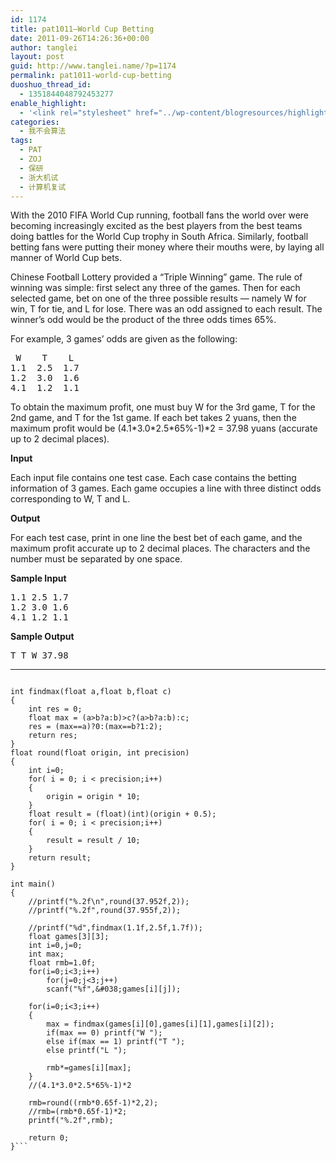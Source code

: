 ```yaml
---
id: 1174
title: pat1011—World Cup Betting
date: 2011-09-26T14:26:36+00:00
author: tanglei
layout: post
guid: http://www.tanglei.name/?p=1174
permalink: pat1011-world-cup-betting
duoshuo_thread_id:
  - 1351844048792453277
enable_highlight:
  - '<link rel="stylesheet" href="../wp-content/blogresources/highlightconfig/highlight.default.min.css"><script src="../wp-content/blogresources/highlightconfig/jquery-2.1.4.min.js"></script><script src="../wp-content/blogresources/highlightconfig/enable_highlight.js"></script>'
categories:
  - 我不会算法
tags:
  - PAT
  - ZOJ
  - 保研
  - 浙大机试
  - 计算机复试
---
```

<div id="problemContent">
  <p>
    With the 2010 FIFA World Cup running, football fans the world over were becoming increasingly excited as the best players from the best teams doing battles for the World Cup trophy in South Africa. Similarly, football betting fans were putting their money where their mouths were, by laying all manner of World Cup bets.
  </p>
  
  <p>
    Chinese Football Lottery provided a &#8220;Triple Winning&#8221; game. The rule of winning was simple: first select any three of the games. Then for each selected game, bet on one of the three possible results &#8212; namely W for win, T for tie, and L for lose. There was an odd assigned to each result. The winner&#8217;s odd would be the product of the three odds times 65%.
  </p>
  
  <p>
    For example, 3 games&#8217; odds are given as the following:
  </p>
  
  <pre> W    T    L
1.1  2.5  1.7
1.2  3.0  1.6
4.1  1.2  1.1</pre>
  
  <p>
    To obtain the maximum profit, one must buy W for the 3rd game, T for the 2nd game, and T for the 1st game. If each bet takes 2 yuans, then the maximum profit would be (4.1*3.0*2.5*65%-1)*2 = 37.98 yuans (accurate up to 2 decimal places).
  </p>
  
  <p>
    <strong>Input</strong>
  </p>
  
  <p>
    Each input file contains one test case. Each case contains the betting information of 3 games. Each game occupies a line with three distinct odds corresponding to W, T and L.
  </p>
  
  <p>
    <strong>Output</strong>
  </p>
  
  <p>
    For each test case, print in one line the best bet of each game, and the maximum profit accurate up to 2 decimal places. The characters and the number must be separated by one space.
  </p>
  
  <p>
    <strong>Sample Input</strong>
  </p>
  
  <pre>1.1 2.5 1.7
1.2 3.0 1.6
4.1 1.2 1.1</pre>
  
  <p>
    <strong>Sample Output</strong>
  </p>
  
  <pre>T T W 37.98</pre>
</div>

* * *

```C#include <stdio.h>

int findmax(float a,float b,float c)
{
	int res = 0;
	float max = (a>b?a:b)>c?(a>b?a:b):c;
	res = (max==a)?0:(max==b?1:2);
	return res;
}
float round(float origin, int precision)
{
	int i=0;
	for( i = 0; i < precision;i++)
	{
		origin = origin * 10;
	}
	float result = (float)(int)(origin + 0.5);
	for( i = 0; i < precision;i++)
	{
		result = result / 10;
	}
	return result;
}

int main()
{
	//printf("%.2f\n",round(37.952f,2));
	//printf("%.2f",round(37.955f,2));

	//printf("%d",findmax(1.1f,2.5f,1.7f));
	float games[3][3];
	int i=0,j=0;
	int max;
	float rmb=1.0f;
	for(i=0;i<3;i++)
		for(j=0;j<3;j++)
		scanf("%f",&#038;games[i][j]);

	for(i=0;i<3;i++)
	{
		max = findmax(games[i][0],games[i][1],games[i][2]);
		if(max == 0) printf("W ");
		else if(max == 1) printf("T ");
		else printf("L "); 

		rmb*=games[i][max];
	}
	//(4.1*3.0*2.5*65%-1)*2

	rmb=round((rmb*0.65f-1)*2,2);
	//rmb=(rmb*0.65f-1)*2;
	printf("%.2f",rmb);

	return 0;
}```
